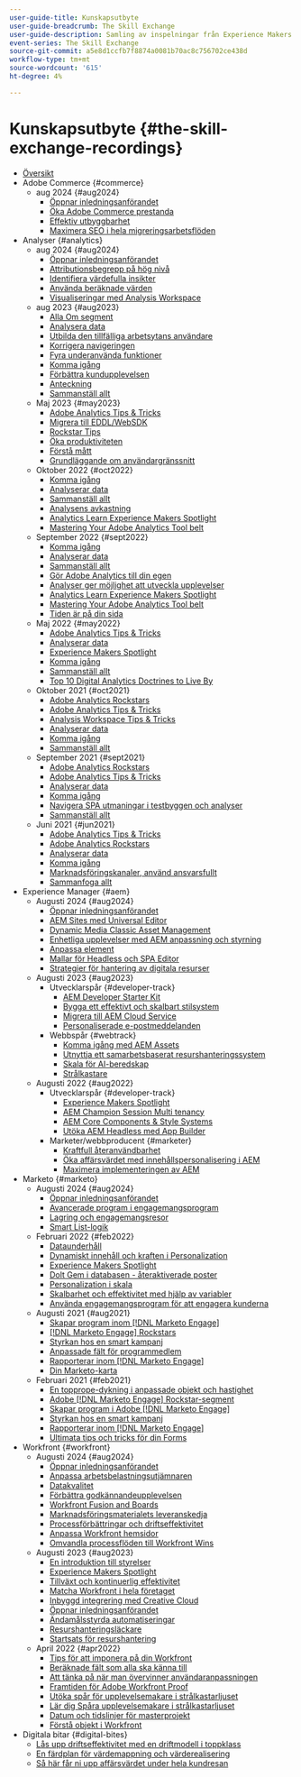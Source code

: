 ```yaml
---
user-guide-title: Kunskapsutbyte
user-guide-breadcrumb: The Skill Exchange
user-guide-description: Samling av inspelningar från Experience Makers Kunskapsutbyte
event-series: The Skill Exchange
source-git-commit: a5e8d1ccfb7f8874a0081b70ac8c756702ce438d
workflow-type: tm+mt
source-wordcount: '615'
ht-degree: 4%

---
```



# Kunskapsutbyte {#the-skill-exchange-recordings}

+ [Översikt](overview.md)
+ Adobe Commerce {#commerce}
   + aug 2024 {#aug2024}
      + [Öppnar inledningsanförandet](workfront/aug2024/keynote.md)
      + [Öka Adobe Commerce prestanda](commerce/aug2024/commerce-performance.md)
      + [Effektiv utbyggbarhet](commerce/aug2024/extensibility.md)
      + [Maximera SEO i hela migreringsarbetsflöden](commerce/aug2024/seo-migration-workflows.md)
+ Analyser {#analytics}
   + aug 2024 {#aug2024}
      + [Öppnar inledningsanförandet](analytics/aug2024/keynote.md)
      + [Attributionsbegrepp på hög nivå](analytics/aug2024/attribution-concepts.md)
      + [Identifiera värdefulla insikter](analytics/aug2024/uncover-valuable-insights.md)
      + [Använda beräknade värden](analytics/aug2024/calculated-metrics.md)
      + [Visualiseringar med Analysis Workspace](analytics/aug2024/spotlight-visualizations.md)
   + aug 2023 {#aug2023}
      + [Alla Om segment](analytics/aug2023/spotlight-segments.md)
      + [Analysera data](analytics/aug2023/analyze-the-data.md)
      + [Utbilda den tillfälliga arbetsytans användare](analytics/aug2023/spotlight-workspace-user.md)
      + [Korrigera navigeringen](analytics/aug2023/fix-navigation.md)
      + [Fyra underanvända funktioner](analytics/aug2023/data-analysis.md)
      + [Komma igång](analytics/aug2023/getting-started.md)
      + [Förbättra kundupplevelsen](analytics/aug2023/anti-conversion.md)
      + [Anteckning](analytics/aug2023/keynote.md)
      + [Sammanställ allt](analytics/aug2023/putting-together.md)
   + Maj 2023 {#may2023}
      + [Adobe Analytics Tips &amp; Tricks](analytics/may2023/tips-and-tricks.md)
      + [Migrera till EDDL/WebSDK](analytics/may2023/migrate.md)
      + [Rockstar Tips](analytics/may2023/rockstar-tips.md)
      + [Öka produktiviteten](analytics/may2023/productivity.md)
      + [Förstå mått](analytics/may2023/metrics.md)
      + [Grundläggande om användargränssnitt](analytics/may2023/user-interface.md)
   + Oktober 2022 {#oct2022}
      + [Komma igång](analytics/oct2022/getting-started.md)
      + [Analyserar data](analytics/oct2022/analyzing-the-data.md)
      + [Sammanställ allt](analytics/oct2022/putting-it-all-together.md)
      + [Analysens avkastning](analytics/oct2022/analytics-roi.md)
      + [Analytics Learn Experience Makers Spotlight](analytics/oct2022/spotlight.md)
      + [Mastering Your Adobe Analytics Tool belt](analytics/oct2022/toolbelt.md)
   + September 2022 {#sept2022}
      + [Komma igång](analytics/sept2022/getting-started.md)
      + [Analyserar data](analytics/sept2022/analyzing-the-data.md)
      + [Sammanställ allt](analytics/sept2022/putting-it-all-together.md)
      + [Gör Adobe Analytics till din egen](analytics/sept2022/making-analytics-your-own.md)
      + [Analyser ger möjlighet att utveckla upplevelser](analytics/sept2022/grow-spotlight.md)
      + [Analytics Learn Experience Makers Spotlight](analytics/sept2022/learn-spotlight.md)
      + [Mastering Your Adobe Analytics Tool belt](analytics/sept2022/toolbelt.md)
      + [Tiden är på din sida](analytics/sept2022/time-is-on-your-side.md)
   + Maj 2022 {#may2022}
      + [Adobe Analytics Tips &amp; Tricks](analytics/may2022/tips-and-tricks.md)
      + [Analyserar data](analytics/may2022/analyze-data.md)
      + [Experience Makers Spotlight](analytics/may2022/experience-makers-spotlight.md)
      + [Komma igång](analytics/may2022/getting-started.md)
      + [Sammanställ allt](analytics/may2022/putting-all-together.md)
      + [Top 10 Digital Analytics Doctrines to Live By](analytics/may2022/top-ten.md)
   + Oktober 2021 {#oct2021}
      + [Adobe Analytics Rockstars](analytics/oct2021/analytics-rockstars.md)
      + [Adobe Analytics Tips &amp; Tricks](analytics/oct2021/tips-and-tricks.md)
      + [Analysis Workspace Tips &amp; Tricks](analytics/oct2021/analysis-workspace-tips-and-tricks.md)
      + [Analyserar data](analytics/oct2021/analyze-data.md)
      + [Komma igång](analytics/oct2021/getting-started.md)
      + [Sammanställ allt](analytics/oct2021/putting-all-together.md)
   + September 2021 {#sept2021}
      + [Adobe Analytics Rockstars](analytics/sept2021/analytics-rockstars.md)
      + [Adobe Analytics Tips &amp; Tricks](analytics/sept2021/tips-and-tricks.md)
      + [Analyserar data](analytics/sept2021/analyze-data.md)
      + [Komma igång](analytics/sept2021/getting-started.md)
      + [Navigera SPA utmaningar i testbyggen och analyser](analytics/sept2021/navigate-spa.md)
      + [Sammanställ allt](analytics/sept2021/putting-all-together.md)
   + Juni 2021 {#jun2021}
      + [Adobe Analytics Tips &amp; Tricks](analytics/jun2021/tips-and-tricks.md)
      + [Adobe Analytics Rockstars](analytics/jun2021/analytics-rockstars.md)
      + [Analyserar data](analytics/jun2021/analyze-data.md)
      + [Komma igång](analytics/jun2021/getting-started.md)
      + [Marknadsföringskanaler, använd ansvarsfullt](analytics/jun2021/marketing-channels.md)
      + [Sammanfoga allt](analytics/jun2021/putting-all-together.md)
+ Experience Manager {#aem}
   + Augusti 2024 {#aug2024}
      + [Öppnar inledningsanförandet](aem/aug2024/keynote.md)
      + [AEM Sites med Universal Editor](aem/aug2024/universal-editor.md)
      + [Dynamic Media Classic Asset Management](aem/aug2024/dmc-asset-management.md)
      + [Enhetliga upplevelser med AEM anpassning och styrning](aem/aug2024/customize-elements.md)
      + [Anpassa element](aem/aug2024/customize-elements.md)
      + [Mallar för Headless och SPA Editor](aem/aug2024/headless-spa-editor.md)
      + [Strategier för hantering av digitala resurser](aem/aug2024/spotlight-dam-strategies.md)
   + Augusti 2023 {#aug2023}
      + Utvecklarspår {#developer-track}
         + [AEM Developer Starter Kit](aem/aug2023/deploy-new-project.md)
         + [Bygga ett effektivt och skalbart stilsystem](aem/aug2023/scalable-style-system.md)
         + [Migrera till AEM Cloud Service](aem/aug2023/migrate-to-aemcs.md)
         + [Personaliserade e-postmeddelanden](aem/aug2023/personalized-marketing-emails.md)
      + Webbspår {#webtrack}
         + [Komma igång med AEM Assets](aem/aug2023/getting-started-aem-assets.md)
         + [Utnyttja ett samarbetsbaserat resurshanteringssystem](aem/aug2023/collaborative-dam.md)
         + [Skala för AI-beredskap](aem/aug2023/metadata.md)
         + [Strålkastare](aem/aug2023/spotlight.md)
   + Augusti 2022 {#aug2022}
      + Utvecklarspår {#developer-track}
         + [Experience Makers Spotlight](aem/aug2022/spotlight.md)
         + [AEM Champion Session Multi tenancy](aem/aug2022/multi-tenancy.md)
         + [AEM Core Components &amp; Style Systems](aem/aug2022/core-components.md)
         + [Utöka AEM Headless med App Builder](aem/aug2022/app-builder.md)
      + Marketer/webbproducent {#marketer}
         + [Kraftfull återanvändbarhet](aem/aug2022/reusability.md)
         + [Öka affärsvärdet med innehållspersonalisering i AEM](aem/aug2022/personalization.md)
         + [Maximera implementeringen av AEM](aem/aug2022/implementation.md)
+ Marketo {#marketo}
   + Augusti 2024 {#aug2024}
      + [Öppnar inledningsanförandet](marketo/aug2024/keynote.md)
      + [Avancerade program i engagemangsprogram](marketo/aug2024/advanced-applications-engagment-programs.md)
      + [Lagring och engagemangsresor](marketo/aug2024/retention-engagement-journey.md)
      + [Smart List-logik](marketo/aug2024/smart-list-logic.md)
   + Februari 2022 {#feb2022}
      + [Dataunderhåll](marketo/feb2022/data-maintenance.md)
      + [Dynamiskt innehåll och kraften i Personalization](marketo/feb2022/dynamic-content.md)
      + [Experience Makers Spotlight](marketo/feb2022/experience-makers-spotlight.md)
      + [Dolt Gem i databasen - återaktiverade poster](marketo/feb2022/hidden-gems.md)
      + [Personalization i skala](marketo/feb2022/personalization-at-scale.md)
      + [Skalbarhet och effektivitet med hjälp av variabler](marketo/feb2022/using-tokens.md)
      + [Använda engagemangsprogram för att engagera kunderna](marketo/feb2022/utilize-engagement-programs.md)
   + Augusti 2021 {#aug2021}
      + [Skapar program inom  [!DNL Marketo Engage]](marketo/aug2021/create-programs.md)
      + [[!DNL Marketo Engage] Rockstars](marketo/aug2021/engage-rockstars.md)
      + [Styrkan hos en smart kampanj](marketo/aug2021/smart-campaign.md)
      + [Anpassade fält för programmedlem](marketo/aug2021/program-member-custom-fields.md)
      + [Rapporterar inom  [!DNL Marketo Engage]](marketo/aug2021/reporting.md)
      + [Din Marketo-karta](marketo/aug2021/marketo-roadmap.md)
   + Februari 2021 {#feb2021}
      + [En topprope-dykning i anpassade objekt och hastighet](marketo/feb2021/custom-objects.md)
      + [Adobe [!DNL Marketo Engage] Rockstar-segment](marketo/feb2021/rockstar.md)
      + [Skapar program i Adobe [!DNL Marketo Engage]](marketo/feb2021/create-programs.md)
      + [Styrkan hos en smart kampanj](marketo/feb2021/power-of-smart-campaign.md)
      + [Rapporterar inom  [!DNL Marketo Engage]](marketo/feb2021/reporting-within-marketo.md)
      + [Ultimata tips och tricks för din Forms](marketo/feb2021/forms-tips-and-tricks.md)
+ Workfront {#workfront}
   + Augusti 2024 {#aug2024}
      + [Öppnar inledningsanförandet](workfront/aug2024/keynote.md)
      + [Anpassa arbetsbelastningsutjämnaren](workfront/aug2024/workload-balancer.md)
      + [Datakvalitet](workfront/aug2024/data-quality.md)
      + [Förbättra godkännandeupplevelsen](workfront/aug2024/approval-experience.md)
      + [Workfront Fusion and Boards](workfront/aug2024/fusion-boards.md)
      + [Marknadsföringsmaterialets leveranskedja](workfront/aug2024/content-supply-chain.md)
      + [Processförbättringar och driftseffektivitet](workfront/aug2024/spotlight-process-operations.md)
      + [Anpassa Workfront hemsidor](workfront/aug2024/tailoring-homepages.md)
      + [Omvandla processflöden till Workfront Wins](workfront/aug2024/spotlight-process-flows.md)
   + Augusti 2023 {#aug2023}
      + [En introduktion till styrelser](workfront/aug2023/introduction-to-boards.md)
      + [Experience Makers Spotlight](workfront/aug2023/spotlight.md)
      + [Tillväxt och kontinuerlig effektivitet](workfront/aug2023/growth-continued-efficiencies.md)
      + [Matcha Workfront i hela företaget](workfront/aug2023/workfront-across-enterprise.md)
      + [Inbyggd integrering med Creative Cloud](workfront/aug2023/native-integtrations.md)
      + [Öppnar inledningsanförandet](workfront/aug2023/opening-keynote.md)
      + [Ändamålsstyrda automatiseringar](workfront/aug2023/automations.md)
      + [Resurshanteringsläckare](workfront/aug2023/resource-management-burnout.md)
      + [Startsats för resurshantering](workfront/aug2023/resource-management-starter-kit.md)
   + April 2022 {#apr2022}
      + [Tips för att imponera på din Workfront](workfront/apr2022/ten-tips.md)
      + [Beräknade fält som alla ska känna till](workfront/apr2022/calculated-fields.md)
      + [Att tänka på när man övervinner användaranpassningen](workfront/apr2022/user-adoption.md)
      + [Framtiden för Adobe Workfront Proof](workfront/apr2022/workfront-proof.md)
      + [Utöka spår för upplevelsemakare i strålkastarljuset](workfront/apr2022/grow-track-spotlight.md)
      + [Lär dig Spåra upplevelsemakare i strålkastarljuset](workfront/apr2022/learn-track-spotlight.md)
      + [Datum och tidslinjer för masterprojekt](workfront/apr2022/projects-dates-timelines.md)
      + [Förstå objekt i Workfront](workfront/apr2022/understanding-objects.md)
+ Digitala bitar {#digital-bites}
   + [Lås upp driftseffektivitet med en driftmodell i toppklass](digital-bites/operational-model.md)
   + [En färdplan för värdemappning och värderealisering](digital-bites/roadmap.md)
   + [Så här får ni upp affärsvärdet under hela kundresan](digital-bites/business-value.md)
